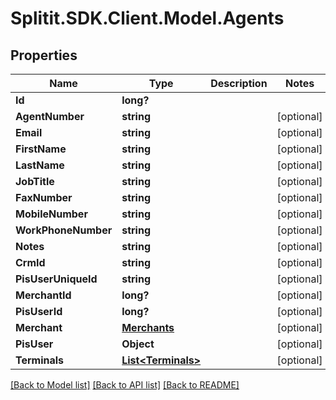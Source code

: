 # Splitit.SDK.Client.Model.Agents
## Properties

Name | Type | Description | Notes
------------ | ------------- | ------------- | -------------
**Id** | **long?** |  | 
**AgentNumber** | **string** |  | [optional] 
**Email** | **string** |  | [optional] 
**FirstName** | **string** |  | [optional] 
**LastName** | **string** |  | [optional] 
**JobTitle** | **string** |  | [optional] 
**FaxNumber** | **string** |  | [optional] 
**MobileNumber** | **string** |  | [optional] 
**WorkPhoneNumber** | **string** |  | [optional] 
**Notes** | **string** |  | [optional] 
**CrmId** | **string** |  | [optional] 
**PisUserUniqueId** | **string** |  | [optional] 
**MerchantId** | **long?** |  | [optional] 
**PisUserId** | **long?** |  | [optional] 
**Merchant** | [**Merchants**](Merchants.md) |  | [optional] 
**PisUser** | **Object** |  | [optional] 
**Terminals** | [**List&lt;Terminals&gt;**](Terminals.md) |  | [optional] 

[[Back to Model list]](../README.md#documentation-for-models) [[Back to API list]](../README.md#documentation-for-api-endpoints) [[Back to README]](../README.md)

